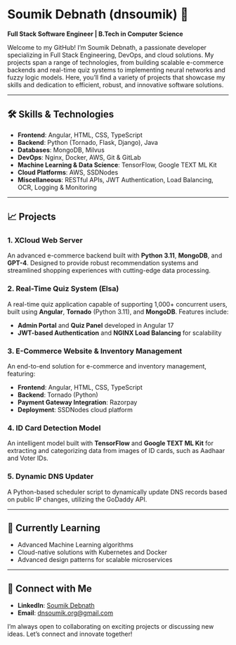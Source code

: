 # Soumik Debnath (dnsoumik) 👋

**Full Stack Software Engineer | B.Tech in Computer Science**

Welcome to my GitHub! I’m Soumik Debnath, a passionate developer specializing in Full Stack Engineering, DevOps, and cloud solutions. My projects span a range of technologies, from building scalable e-commerce backends and real-time quiz systems to implementing neural networks and fuzzy logic models. Here, you’ll find a variety of projects that showcase my skills and dedication to efficient, robust, and innovative software solutions.

---

## 🛠️ Skills & Technologies

- **Frontend**: Angular, HTML, CSS, TypeScript
- **Backend**: Python (Tornado, Flask, Django), Java
- **Databases**: MongoDB, Milvus
- **DevOps**: Nginx, Docker, AWS, Git & GitLab
- **Machine Learning & Data Science**: TensorFlow, Google TEXT ML Kit
- **Cloud Platforms**: AWS, SSDNodes
- **Miscellaneous**: RESTful APIs, JWT Authentication, Load Balancing, OCR, Logging & Monitoring

---

## 📈 Projects

### 1. XCloud Web Server
An advanced e-commerce backend built with **Python 3.11**, **MongoDB**, and **GPT-4**. Designed to provide robust recommendation systems and streamlined shopping experiences with cutting-edge data processing.

### 2. Real-Time Quiz System (Elsa)
A real-time quiz application capable of supporting 1,000+ concurrent users, built using **Angular**, **Tornado** (Python 3.11), and **MongoDB**. Features include:
   - **Admin Portal** and **Quiz Panel** developed in Angular 17
   - **JWT-based Authentication** and **NGINX Load Balancing** for scalability

### 3. E-Commerce Website & Inventory Management
An end-to-end solution for e-commerce and inventory management, featuring:
   - **Frontend**: Angular, HTML, CSS, TypeScript
   - **Backend**: Tornado (Python)
   - **Payment Gateway Integration**: Razorpay
   - **Deployment**: SSDNodes cloud platform

### 4. ID Card Detection Model
An intelligent model built with **TensorFlow** and **Google TEXT ML Kit** for extracting and categorizing data from images of ID cards, such as Aadhaar and Voter IDs.

### 5. Dynamic DNS Updater
A Python-based scheduler script to dynamically update DNS records based on public IP changes, utilizing the GoDaddy API.

---

## 🌱 Currently Learning

- Advanced Machine Learning algorithms
- Cloud-native solutions with Kubernetes and Docker
- Advanced design patterns for scalable microservices

---

## 🤝 Connect with Me

- **LinkedIn**: [Soumik Debnath](https://www.linkedin.com/in/dnsoumik)
- **Email**: [dnsoumik.org@gmail.com](mailto:dnsoumik.org@gmail.com)

I’m always open to collaborating on exciting projects or discussing new ideas. Let’s connect and innovate together!
